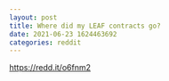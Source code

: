 ```yaml
--- 
layout: post 
title: Where did my LEAF contracts go? 
date: 2021-06-23 1624463692 
categories: reddit 
--- 
```

https://redd.it/o6fnm2